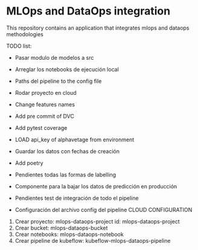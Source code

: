 # MLOps and DataOps integration

This repository contains an application that integrates mlops and dataops methodologies

TODO list:


- Pasar modulo de modelos a src
-  Arreglar los notebooks de ejecución local
-  Paths del pipeline to the config file
- Rodar proyecto en cloud



- Change features names
- Add pre commit of DVC
- Add pytest coverage
- LOAD api_key of alphavetage from environment
- Guardar los datos con fechas de creación
- Add poetry
- Pendientes todas las formas de labelling
- Componente para la bajar los datos de predicción en producción
- Pendientes test de integración de todo el pipeline
- Configuración del archivo config del pipeline
CLOUD CONFIGURATION

1. Crear proyecto: mlops-dataops-project   id: 	mlops-dataops-project
2. Crear bucket: mlops-dataops-bucket
3. Crear notebooks: mlops-dataops-notebook
4. Crear pipeline de kubeflow: kubeflow-mlops-dataops-pipeline
